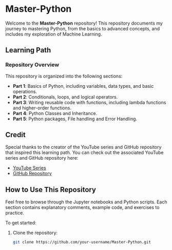 # Master-Python

Welcome to the **Master-Python** repository! This repository documents my journey to mastering Python, from the basics to advanced concepts, and includes my exploration of Machine Learning.

## Learning Path

### Repository Overview

This repository is organized into the following sections:

- **Part 1**: Basics of Python, including variables, data types, and basic operations.
- **Part 2**: Conditionals, loops, and logical operators.
- **Part 3**: Writing reusable code with functions, including lambda functions and higher-order functions.
- **Part 4**: Python Classes and Inheritance.
- **Part 5**: Python packages, File handling and Error Handling.

## Credit
Special thanks to the creator of the YouTube series and GitHub repository that inspired this learning path. You can check out the associated YouTube series and GitHub repository here:
  
- [YouTube Series](https://www.youtube.com/watch?v=yGN28LY5VuA&list=PPSV)
- [GitHub Repository](https://github.com/nicknochnack/PythonForDataScience)

## How to Use This Repository

Feel free to browse through the Jupyter notebooks and Python scripts. Each section contains explanatory comments, example code, and exercises to practice.

To get started:
1. Clone the repository:
   ```bash
   git clone https://github.com/your-username/Master-Python.git
